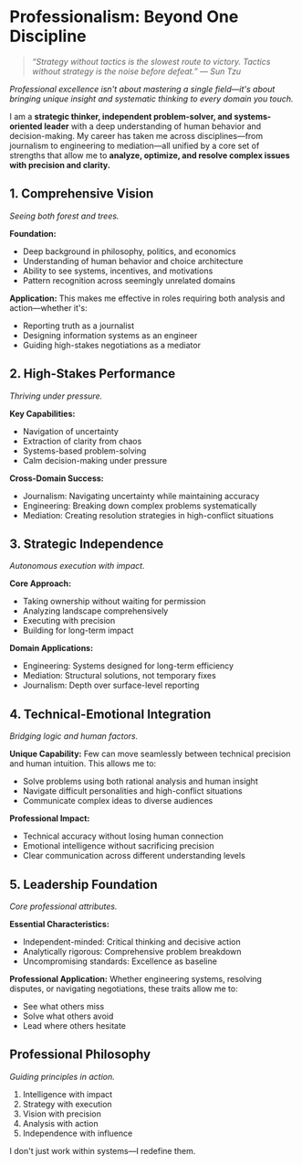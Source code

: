 # Professionalism: Beyond One Discipline

> *“Strategy without tactics is the slowest route to victory. Tactics without strategy is the noise before defeat.” — Sun Tzu*

*Professional excellence isn't about mastering a single field—it's about bringing unique insight and systematic thinking to every domain you touch.*

I am a **strategic thinker, independent problem-solver, and systems-oriented leader** with a deep understanding of human behavior and decision-making. My career has taken me across disciplines—from journalism to engineering to mediation—all unified by a core set of strengths that allow me to **analyze, optimize, and resolve complex issues with precision and clarity.**

## 1. Comprehensive Vision

*Seeing both forest and trees.*

**Foundation:**
- Deep background in philosophy, politics, and economics
- Understanding of human behavior and choice architecture
- Ability to see systems, incentives, and motivations
- Pattern recognition across seemingly unrelated domains

**Application:**
This makes me effective in roles requiring both analysis and action—whether it's:
- Reporting truth as a journalist
- Designing information systems as an engineer
- Guiding high-stakes negotiations as a mediator

## 2. High-Stakes Performance

*Thriving under pressure.*

**Key Capabilities:**
- Navigation of uncertainty
- Extraction of clarity from chaos
- Systems-based problem-solving
- Calm decision-making under pressure

**Cross-Domain Success:**
- Journalism: Navigating uncertainty while maintaining accuracy
- Engineering: Breaking down complex problems systematically
- Mediation: Creating resolution strategies in high-conflict situations

## 3. Strategic Independence

*Autonomous execution with impact.*

**Core Approach:**
- Taking ownership without waiting for permission
- Analyzing landscape comprehensively
- Executing with precision
- Building for long-term impact

**Domain Applications:**
- Engineering: Systems designed for long-term efficiency
- Mediation: Structural solutions, not temporary fixes
- Journalism: Depth over surface-level reporting

## 4. Technical-Emotional Integration

*Bridging logic and human factors.*

**Unique Capability:**
Few can move seamlessly between technical precision and human intuition. This allows me to:
- Solve problems using both rational analysis and human insight
- Navigate difficult personalities and high-conflict situations
- Communicate complex ideas to diverse audiences

**Professional Impact:**
- Technical accuracy without losing human connection
- Emotional intelligence without sacrificing precision
- Clear communication across different understanding levels

## 5. Leadership Foundation

*Core professional attributes.*

**Essential Characteristics:**
- Independent-minded: Critical thinking and decisive action
- Analytically rigorous: Comprehensive problem breakdown
- Uncompromising standards: Excellence as baseline

**Professional Application:**
Whether engineering systems, resolving disputes, or navigating negotiations, these traits allow me to:
- See what others miss
- Solve what others avoid
- Lead where others hesitate

## Professional Philosophy

*Guiding principles in action.*

1. Intelligence with impact
2. Strategy with execution
3. Vision with precision
4. Analysis with action
5. Independence with influence

I don't just work within systems—I redefine them.